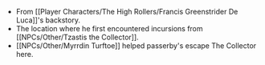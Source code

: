 - From [[Player Characters/The High Rollers/Francis Greenstrider De Luca]]'s backstory.
- The location where he first encountered incursions from [[NPCs/Other/Tzastis the Collector]].
- [[NPCs/Other/Myrrdin Turftoe]] helped passerby's escape The Collector here. 